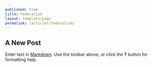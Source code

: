 ```yaml
---
published: true
title: Federalism
layout: template/page
permalink: /articles/federalism/
---
```


## A New Post

Enter text in [Markdown](http://daringfireball.net/projects/markdown/). Use the toolbar above, or click the **?** button for formatting help.
